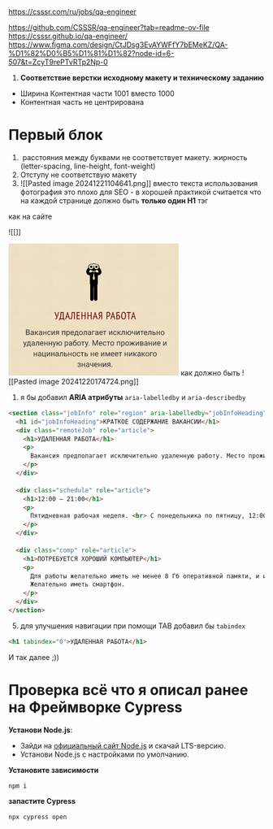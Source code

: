 https://csssr.com/ru/jobs/qa-engineer


https://github.com/CSSSR/qa-engineer?tab=readme-ov-file
https://csssr.github.io/qa-engineer/
https://www.figma.com/design/CtJDsg3EvAYWFfY7bEMeKZ/QA-%D1%82%D0%B5%D1%81%D1%82?node-id=6-507&t=ZcyT9rePTvRTp2Np-0




1. **Соответствие верстки исходному макету и техническому заданию**

- Ширина  Контентная части 1001 вместо 1000
- Контентная часть не центрирована
# Первый блок 
1)  расстояния между буквами не соответствует макету. жирность  (letter-spacing, line-height, font-weight)
2) Отступу не соответствую макету 
3) ![[Pasted image 20241221104641.png]]
вместо текста использования фотография  это плохо для SEO - в хорошей практикой считается что на каждой странице должно быть **только один  H1** тэг

как на сайте

![[]]

![Alt text](img1.png)
как должно быть 
![[Pasted image 20241220174724.png]]

1) я бы добавил **ARIA атрибуты**  `aria-labelledby` и `aria-describedby`
```html
<section class="jobInfo" role="region" aria-labelledby="jobInfoHeading">
  <h1 id="jobInfoHeading">КРАТКОЕ СОДЕРЖАНИЕ ВАКАНСИИ</h1>
  <div class="remoteJob" role="article">
    <h1>УДАЛЕННАЯ РАБОТА</h1>
    <p>
      Вакансия предполагает исключительно удаленную работу. Место проживания и национальность не имеют никакого значения.
    </p>
  </div>

  <div class="schedule" role="article">
    <h1>12:00 — 21:00</h1>
    <p>
      Пятидневная рабочая неделя. <br> С понедельника по пятницу, 12:00 — 21:00 по московскому времени. Обратите внимание, что совмещать с другой работой не получится.
    </p>
  </div>

  <div class="comp" role="article">
    <h1>ПОТРЕБУЕТСЯ ХОРОШИЙ КОМПЬЮТЕР</h1>
    <p>
      Для работы желательно иметь не менее 8 Гб оперативной памяти, и интернет со скоростью не менее 10 МБит.<br>
      Желательно иметь смартфон.
    </p>
  </div>
</section>

```
5) для улучшения навигации при помощи TAB добавил бы  `tabindex`
```html
<h1 tabindex="0">УДАЛЕННАЯ РАБОТА</h1>
```


И так далее ;))
#  Проверка всё что я описал ранее на Фреймворке  Cypress

**Установи Node.js**:

- Зайди на [официальный сайт Node.js](https://nodejs.org/) и скачай LTS-версию.
- Установи Node.js с настройками по умолчанию.

**Установите зависимости**
```
npm i 
```

**запастите Cypress**
```js
npx cypress open
```